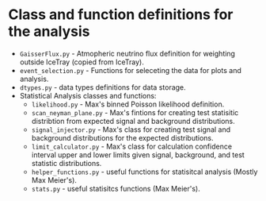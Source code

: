 Class and function definitions for the analysis
===============================================

- `GaisserFlux.py` - Atmopheric neutrino flux definition for weighting outside IceTray (copied from IceTray).
- `event_selection.py` - Functions for seleceting the data for plots and analysis.
- `dtypes.py` - data types definitions for data storage.
- Statistical Analysis classes and functions:
    - `likelihood.py` - Max's binned Poisson likelihood definition.
    - `scan_neyman_plane.py` - Max's fintions for creating test statisitic distribtion from expected signal and background distributions.
    - `signal_injector.py` - Max's class for creating test signal and background distributions for the expected distributions. 
    - `limit_calculator.py` - Max's class for calculation confidence interval upper and lower limits given signal, background, and test statistic distributions.
    - `helper_functions.py` - useful functions for statisitcal analysis (Mostly Max Meier's).
    - `stats.py` - useful statisitcs functions (Max Meier's).
    
